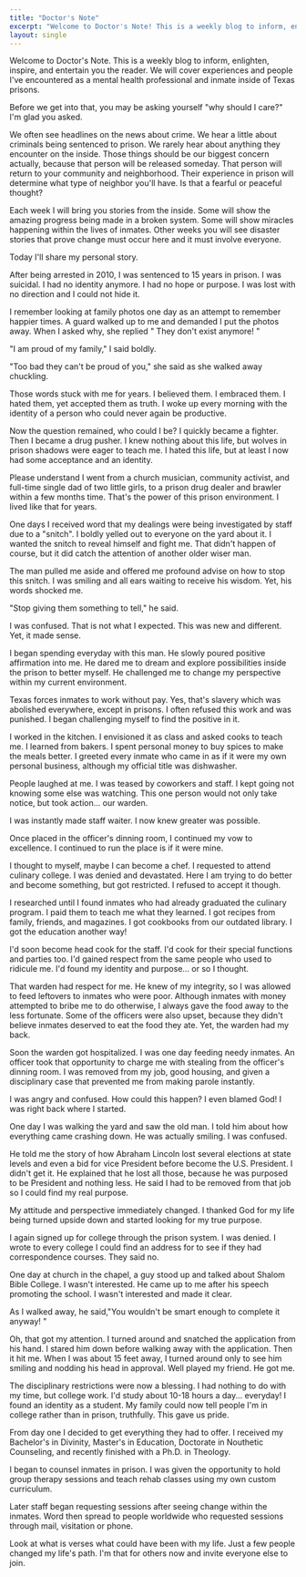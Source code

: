 ```yaml
---
title: "Doctor's Note"
excerpt: "Welcome to Doctor's Note! This is a weekly blog to inform, enlighten, inspire, and entertain you the reader. We will cover experiences and people I've encountered as a mental health professional and inmate inside of Texas prisons."
layout: single
---
```


Welcome to Doctor's Note. This is a weekly blog to inform, enlighten, inspire, and entertain you the reader. We will cover experiences and people I've encountered as a mental health professional and inmate inside of Texas prisons.

Before we get into that, you may be asking yourself "why should I care?" I'm glad you asked.

We often see headlines on the news about crime. We hear a little about criminals being sentenced to prison. We rarely hear about anything they encounter on the inside. Those things should be our biggest concern actually, because that person will be released someday. That person will return to your community and neighborhood. Their experience in prison will determine what type of neighbor you'll have. Is that a fearful or peaceful thought?

Each week I will bring you stories from the inside. Some will show the amazing progress being made in a broken system. Some will show miracles happening within the lives of inmates. Other weeks you will see disaster stories that prove change must occur here and it must involve everyone.

Today I'll share my personal story.

After being arrested in 2010, I was sentenced to 15 years in prison. I was suicidal. I had no identity anymore. I had no hope or purpose. I was lost with no direction and I could not hide it.

I remember looking at family photos one day as an attempt to remember happier times. A guard walked up to me and demanded I put the photos away. When I asked why, she replied " They don't exist anymore! "

"I am proud of my family," I said boldly.

"Too bad they can't be proud of you," she said as she walked away chuckling.

Those words stuck with me for years. I believed them. I embraced them. I hated them, yet accepted them as truth. I woke up every morning with the identity of a person who could never again be productive.

Now the question remained, who could I be? I quickly became a fighter. Then I became a drug pusher. I knew nothing about this life, but wolves in prison shadows were eager to teach me. I hated this life, but at least I now had some acceptance and an identity.

Please understand I went from a church musician, community activist, and full-time single dad of two little girls, to a prison drug dealer and brawler within a few months time. That's the power of this prison environment. I lived like that for years.

One days I received word that my dealings were being investigated by staff due to a "snitch". I boldly yelled out to everyone on the yard about it. I wanted the snitch to reveal himself and fight me. That didn't happen of course, but it did catch the attention of another older wiser man.

The man pulled me aside and offered me profound advise on how to stop this snitch. I was smiling and all ears waiting to receive his wisdom. Yet, his words shocked me.

"Stop giving them something to tell," he said.

I was confused. That is not what I expected. This was new and different. Yet, it made sense.

I began spending everyday with this man. He slowly poured positive affirmation into me. He dared me to dream and explore possibilities inside the prison to better myself. He challenged me to change my perspective within my current environment.

Texas forces inmates to work without pay. Yes, that's slavery which was abolished everywhere, except in prisons. I often refused this work and was punished. I began challenging myself to find the positive in it. 

I worked in the kitchen. I envisioned it as class and asked cooks to teach me. I learned from bakers. I spent personal money to buy spices to make the meals better. I greeted every inmate who came in as if it were my own personal business, although my official title was dishwasher.

People laughed at me. I was teased by coworkers and staff. I kept going not knowing some else was watching. This one person would not only take notice, but took action... our warden.

I was instantly made staff waiter. I now knew greater was possible.

Once placed in the officer's dinning room, I continued my vow to excellence. I continued to run the place is if it were mine.

I thought to myself, maybe I can become a chef. I requested to attend culinary college. I was denied and devastated. Here I am trying to do better and become something, but got restricted. I refused to accept it though.

I researched until I found inmates who had already graduated the culinary program. I paid them to teach me what they learned. I got recipes from family, friends, and magazines. I got cookbooks from our outdated library. I got the education another way!

I'd soon become head cook for the staff. I'd cook for their special functions and parties too. I'd gained respect from the same people who used to ridicule me. I'd found my identity and purpose... or so I thought.

That warden had respect for me. He knew of my integrity, so I was allowed to feed leftovers to inmates who were poor. Although inmates with money attempted to bribe me to do otherwise, I always gave the food away to the less fortunate. Some of the officers were also upset, because they didn't believe inmates deserved to eat the food they ate. Yet, the warden had my back.

Soon the warden got hospitalized. I was one day feeding needy inmates. An officer took that opportunity to charge me with stealing from the officer's dinning room. I was removed from my job, good housing, and given a disciplinary case that prevented me from making parole instantly.

I was angry and confused. How could this happen? I even blamed God! I was right back where I started.

One day I was walking the yard and saw the old man. I told him about how everything came crashing down. He was actually smiling. I was confused.

He told me the story of how Abraham Lincoln lost several elections at state levels and even a bid for vice President before become the U.S. President. I didn't get it. He explained that he lost all those, because he was purposed to be President and nothing less. He said I had to be removed from that job so I could find my real purpose.

My attitude and perspective immediately changed. I thanked God for my life being turned upside down and started looking for my true purpose.

I again signed up for college through the prison system. I was denied. I wrote to every college I could find an address for to see if they had correspondence courses. They said no.

One day at church in the chapel, a guy stood up and talked about Shalom Bible College. I wasn't interested. He came up to me after his speech promoting the school. I wasn't interested and made it clear.

As I walked away, he said,"You wouldn't be smart enough to complete it anyway! " 

Oh, that got my attention. I turned around and snatched the application from his hand. I stared him down before walking away with the application. Then it hit me. When I was about 15 feet away, I turned around only to see him smiling and nodding his head in approval. Well played my friend. He got me.

The disciplinary restrictions were now a blessing. I had nothing to do with my time, but college work. I'd study about 10-18 hours a day... everyday! I found an identity as a student. My family could now tell people I'm in college rather than in prison, truthfully. This gave us pride.

From day one I decided to get everything they had to offer. I received my Bachelor's in Divinity, Master's in Education, Doctorate in Nouthetic Counseling, and recently finished with a Ph.D. in Theology.

I began to counsel inmates in prison. I was given the opportunity to hold group therapy sessions and teach rehab classes using my own custom curriculum. 

Later staff began requesting sessions after seeing change within the inmates. Word then spread to people worldwide who requested sessions through mail, visitation or phone.

 Look at what is verses what could have been with my life. Just a few people changed my life's path. I'm that for others now and invite everyone else to join. 